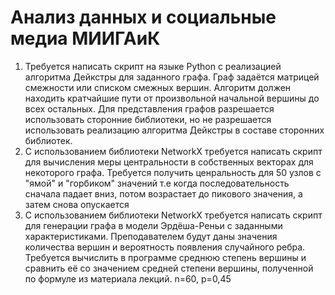 # Анализ данных и социальные медиа МИИГАиК
1. Требуется написать скрипт на языке Python с реализацией алгоритма Дейкстры для заданного графа. Граф задаётся матрицей смежности или списком смежных вершин. Алгоритм должен находить кратчайшие пути от произвольной начальной вершины до всех остальных. Для представления графов разрешается использовать сторонние библиотеки, но не разрешается использовать реализацию алгоритма Дейкстры в составе сторонних библиотек.
2.  С использованием библиотеки NetworkX требуется написать скрипт для вычисления меры центральности в собственных векторах для некоторого графа. Требуется получить ценральность для 50 узлов с "ямой" и "горбиком" значений т.е когда последовательность сначала падает вниз, потом возрастает до пикового значения, а затем снова опускается
3.  С использованием библиотеки NetworkX требуется написать скрипт для генерации графа в модели Эрдёша-Реньи с заданными характеристиками. Преподавателем будут даны значения количества вершин и вероятность появления случайного ребра. Требуется вычислить в программе среднюю степень вершины и сравнить её со значением средней степени вершины, полученной по формуле из материала лекций. n=60, p=0,45
